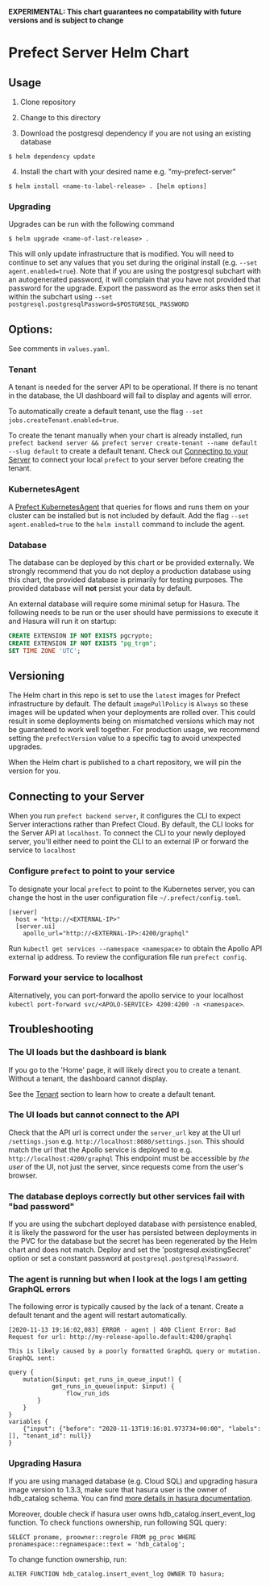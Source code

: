 **EXPERIMENTAL: This chart guarantees no compatability with future versions and is subject to change**

# Prefect Server Helm Chart

## Usage

1. Clone repository

2. Change to this directory

3. Download the postgresql dependency if you are not using an existing database

```
$ helm dependency update
```

4. Install the chart with your desired name e.g. "my-prefect-server"

```
$ helm install <name-to-label-release> . [helm options]
```

### Upgrading

Upgrades can be run with the following command
```
$ helm upgrade <name-of-last-release> .
```

This will only update infrastructure that is modified.
You will need to continue to set any values that you set during the original install (e.g. `--set agent.enabled=true`).
Note that if you are using the postgresql subchart with an autogenerated password, it will complain that you have not
provided that password for the upgrade.
Export the password as the error asks then set it within the subchart using `--set postgresql.postgresqlPassword=$POSTGRESQL_PASSWORD`


## Options:

See comments in `values.yaml`.

### Tenant
A tenant is needed for the server API to be operational.
If there is no tenant in the database, the UI dashboard will fail to display and agents will error.

To automatically create a default tenant, use the flag `--set jobs.createTenant.enabled=true`.

To create the tenant manually when your chart is already installed, 
run `prefect backend server && prefect server create-tenant --name default --slug default` to create a default tenant.
Check out [Connecting to your Server](#connecting-to-your-server) to connect your local `prefect` to your server before creating the tenant.

### KubernetesAgent

A [Prefect KubernetesAgent](https://docs.prefect.io/orchestration/agents/kubernetes.html) that queries for flows and runs them on your cluster can be installed but is not included by default.
Add the flag `--set agent.enabled=true` to the `helm install` command to include the agent.

### Database

The database can be deployed by this chart or be provided externally. 
We strongly recommend that you do not deploy a production database using this chart, the provided database is primarily for testing purposes.
The provided database will **not** persist your data by default.

An external database will require some minimal setup for Hasura.
The following needs to be run or the user should have permissions to execute it and Hasura will run it on startup:

```sql
CREATE EXTENSION IF NOT EXISTS pgcrypto;
CREATE EXTENSION IF NOT EXISTS "pg_trgm";
SET TIME ZONE 'UTC';
```

## Versioning

The Helm chart in this repo is set to use the `latest` images for Prefect infrastructure by default.
The default `imagePullPolicy` is `Always` so these images will be updated when your deployments are rolled over.
This could result in some deployments being on mismatched versions which may not be guaranteed to work well together.
For production usage, we recommend setting the `prefectVersion` value to a specific tag to avoid unexpected upgrades.

When the Helm chart is published to a chart repository, we will pin the version for you.

##  Connecting to your Server

When you run `prefect backend server`, it configures the CLI to expect Server interactions rather than Prefect Cloud. By default, the CLI looks for the Server API at `localhost`. To connect the CLI to your newly deployed server, you'll either need to point the CLI to an external IP or forward the service to `localhost`
### Configure `prefect` to point to your service

To designate your local `prefect` to point to the Kubernetes server, 
you can change the host in the user configuration file `~/.prefect/config.toml`.

```
[server]
  host = "http://<EXTERNAL-IP>"
  [server.ui]
    apollo_url="http://<EXTERNAL-IP>:4200/graphql"
```
Run `kubectl get services --namespace <namespace>` to obtain the Apollo API external ip address.
To review the configuration file run `prefect config`.
 
### Forward your service to localhost 

Alternatively, you can port-forward the apollo service to your localhost 
`kubectl port-forward svc/<APOLO-SERVICE> 4200:4200 -n <namespace>`. 


## Troubleshooting

### The UI loads but the dashboard is blank

If you go to the 'Home' page, it will likely direct you to create a tenant. Without a tenant, the dashboard cannot display.

See the [Tenant](#tenant) section to learn how to create a default tenant.

### The UI loads but cannot connect to the API

Check that the API url is correct under the `server_url` key at the UI url `/settings.json` e.g. `http://localhost:8080/settings.json`.
This should match the url that the Apollo service is deployed to e.g. `http://localhost:4200/graphql`
This endpoint must be accessible by *the user* of the UI, not just the server, since requests come from the user's browser.

### The database deploys correctly but other services fail with "bad password"

If you are using the subchart deployed database with persistence enabled, 
it is likely the password for the user has persisted between deployments in the PVC for the database but the secret has been regenerated by the Helm chart and does not match. 
Deploy and set the 'postgresql.existingSecret' option or set a constant password at `postgresql.postgresqlPassword`.

### The agent is running but when I look at the logs I am getting GraphQL errors

The following error is typically caused by the lack of a tenant. Create a default tenant and the agent will restart automatically.
```
[2020-11-13 19:16:02,083] ERROR - agent | 400 Client Error: Bad Request for url: http://my-release-apollo.default:4200/graphql

This is likely caused by a poorly formatted GraphQL query or mutation. GraphQL sent:

query {
    mutation($input: get_runs_in_queue_input!) {
            get_runs_in_queue(input: $input) {
                flow_run_ids
        }
    }
}
variables {
    {"input": {"before": "2020-11-13T19:16:01.973734+00:00", "labels": [], "tenant_id": null}}
}
```

### Upgrading Hasura

If you are using managed database (e.g. Cloud SQL) and upgrading hasura image version to 1.3.3, make sure that hasura user is the owner of hdb_catalog schema. 
You can find [more details in hasura documentation](https://hasura.io/docs/1.0/graphql/core/deployment/postgres-requirements.html#notes-for-managed-databases-aws-rds-gcp-cloud-sql-etc).

Moreover, double check if hasura user owns hdb_catalog.insert_event_log function. 
To check functions ownership, run following SQL query: 
```
SELECT proname, proowner::regrole FROM pg_proc WHERE pronamespace::regnamespace::text = 'hdb_catalog';
```

To change function ownership, run: 
```
ALTER FUNCTION hdb_catalog.insert_event_log OWNER TO hasura;
```

